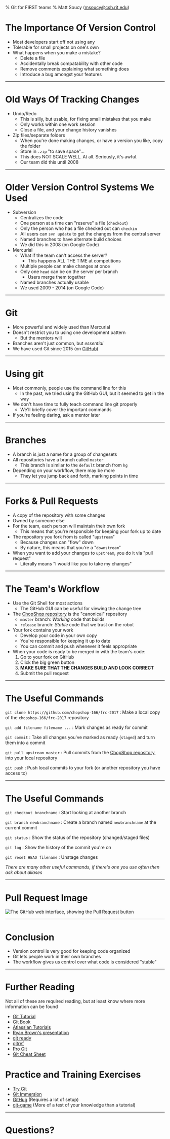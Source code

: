 % Git for FIRST teams
% Matt Soucy (<msoucy@csh.rit.edu>)

# The Importance Of Version Control

- Most developers start off not using any
- Tolerable for small projects on one's own
- What happens when you make a mistake?
	- Delete a file
	- Accidentally break compatability with other code
	- Remove comments explaining what something does
	- Introduce a bug amongst your features

---

# Old Ways Of Tracking Changes

- Undo/Redo
	- This is silly, but usable, for fixing small mistakes that you make
	- Only works within one work session
	- Close a file, and your change history vanishes
- Zip files/separate folders
	- When you're done making changes, or have a version you like, copy the folder
	- Store in `.zip` "to save space"...
	- This does NOT SCALE WELL. At all. Seriously, it's awful.
	- Our team did this until 2008

---

# Older Version Control Systems We Used

- Subversion
	- Centralizes the code
	- One person at a time can "reserve" a file (`checkout`)
	- Only the person who has a file checked out can `checkin`
	- All users can `svn update` to get the changes from the central server
	- Named branches to have alternate build choices
	- We did this in 2008 (on Google Code)
- Mercurial
	- What if the team can't access the server?
		- This happens ALL THE TIME at competitions
	- Multiple people can make changes at once
	- Only one `head` can be on the server per branch
		- Users merge them together
	- Named branches actually usable
	- We used 2009 - 2014 (on Google Code)

---

# Git

- More powerful and widely used than Mercurial
- Doesn't restrict you to using one development pattern
	- But the mentors will
- Branches aren't just common, but *essential*
- We have used Git since 2015 (on [GitHub][])

---

# Using git

- Most commonly, people use the command line for this
	- In the past, we tried using the GitHub GUI, but it seemed to get in the way
- We don't have time to fully teach command line git properly
	- We'll briefly cover the important commands
- If you're feeling daring, ask a mentor later
<!--	- According to Mark, you must call me "Oh Captain My Captain" if you exercise this option-->

---

# Branches

- A branch is just a name for a group of changesets
- All repositories have a branch called `master`
	- This branch is similar to the `default` branch from `hg`
- Depending on your workflow, there may be more
	- They let you jump back and forth, marking points in time

---

# Forks & Pull Requests

- A copy of the repository with some changes
- Owned by someone else
- For the team, each person will maintain their own fork
	- This means that you're responsible for keeping your fork up to date
- The repository you fork from is called "`upstream`"
	- Because changes can "flow" down
	- By nature, this means that you're a "`downstream`"
- When you want to add your changes to `upstream`, you do it via "pull request"
	- Literally means "I would like you to take my changes"

---

# The Team's Workflow

- Use the Git Shell for most actions
	- The GitHub GUI can be useful for viewing the change tree
- The [ChopShop repository][] is the "canonical" repository
	- `master` branch: *Working* code that builds
	- `release` branch: *Stable* code that we trust on the robot
- Your fork contains your work
	- Develop your code in your own copy
	- You're responsible for keeping it up to date
	- You can commit and push whenever it feels appropriate
- When your code is ready to be merged in with the team's code:
	1. Go to your fork on GitHub
	2. Click the big green button
	3. **MAKE SURE THAT THE CHANGES BUILD AND LOOK CORRECT**
	4. Submit the pull request

---

# The Useful Commands

`git clone https://github.com/chopshop-166/frc-2017`
: Make a local copy of the `chopshop-166/frc-2017` repository

`git add filename filename ...`
: Mark changes as ready for commit

`git commit`
: Take all changes you've marked as ready (`staged`) and turn them into a commit

`git pull upstream master`
: Pull commits from the [ChopShop repository][], into your local repository

`git push`
: Push local commits to your fork (or another repository you have access to)

---

# The Useful Commands

`git checkout branchname`
: Start looking at another branch

`git branch newbranchname`
: Create a branch named `newbranchname` at the current commit

`git status`
: Show the status of the repository (changed/staged files)

`git log`
: Show the history of the commit you're on

`git reset HEAD filename`
: Unstage changes

*There are many other useful commands, if there's one you use often then ask about aliases*

---

# Pull Request Image

![The GitHub web interface, showing the Pull Request button](pull-request.png)

---


# Conclusion

- Version control is very good for keeping code organized
- Git lets people work in their own branches
- The workflow gives us control over what code is considered "stable"
<!--- Version control is as easy as *fork*, *spoon*, and *knife*-->

---

# Further Reading

Not all of these are required reading, but at least know where more information can be found

- [Git Tutorial](http://git-scm.com/docs/gittutorial)
- [Git Book](https://git-scm.com/book/en/v2)
- [Atlassian Tutorials](https://www.atlassian.com/git/tutorials/)
- [Ryan Brown's presentation](http://rsb.io/talks/git/)
- [git ready](http://gitready.com)
- [gitref](http://gitref.org)
- [Pro Git](http://progit.org)
- [Git Cheat Sheet](http://cheat.errtheblog.com/s/git)
<!-- - [BitBucket tutorial](https://bitbucket.org/spooning/) -->

# Practice and Training Exercises

- [Try Git](http://try.github.io)
- [Git Immersion](http://gitimmersion.com/)
- [GitHug](https://github.com/Gazler/githug) (Requires a lot of setup)
- [git-game](https://github.com/git-game/git-game) (More of a test of your knowledge than a tutorial)

---

# Questions?

[GitHub]: http://github.com/
[ChopShop repository]: http://github.com/ChopShop-166/frc-2016
